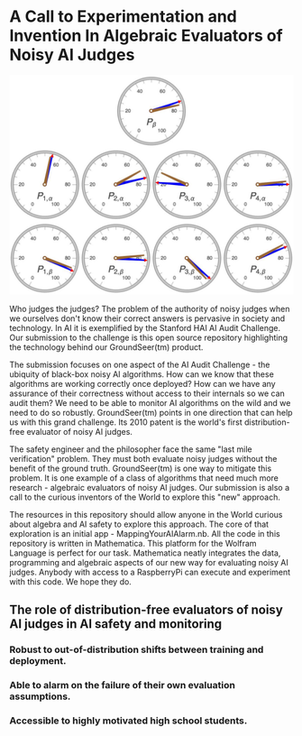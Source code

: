 # A Call to Experimentation and Invention In Algebraic Evaluators of Noisy AI Judges

![Algebraic evaluation of four noisy UCI Adult classifiers](img/UCIAdultPanel.jpg)

Who judges the judges? The problem of the authority of noisy judges when we ourselves don't know their correct answers is pervasive in society and technology. In AI it is exemplified by the Stanford HAI AI Audit Challenge. Our submission to the challenge is this open source repository
highlighting the technology behind our GroundSeer(tm) product.

The submission focuses on one aspect of the AI Audit Challenge - the ubiquity of black-box
noisy AI algorithms. How can we know that these algorithms are working correctly once
deployed? How can we have any assurance of their correctness without access to their internals
so we can audit them? We need to be able to monitor AI algorithms on the wild and we need
to do so robustly. GroundSeer(tm) points in one direction that can help us with this grand
challenge. Its 2010 patent is the world's first distribution-free evaluator of noisy AI
judges.

The safety engineer and the philosopher face the same "last mile verification" problem.
They must both evaluate noisy judges without the benefit of the ground truth. GroundSeer(tm)
is one way to mitigate this problem. It is one example of a class of algorithms that need much more research - algebraic evaluators of noisy AI judges. Our submission
is also a call to the curious inventors of the World to explore this "new" approach.

The resources in this repository should allow anyone in the World curious about algebra and
AI safety to explore this approach. The core of that exploration is an initial app -
MappingYourAIAlarm.nb. All the code in this repository is written in Mathematica. This
platform for the Wolfram Language is perfect for our task. Mathematica neatly integrates
the data, programming and algebraic aspects of our new way for evaluating noisy AI judges.
Anybody with access to a RaspberryPi can execute and experiment with this code. We hope
they do.

## The role of distribution-free evaluators of noisy AI judges in AI safety and monitoring

### Robust to out-of-distribution shifts between training and deployment.
### Able to alarm on the failure of their own evaluation assumptions.
### Accessible to highly motivated high school students.
